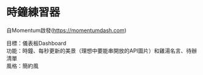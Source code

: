 # 時鐘練習器
自Momentum啟發(https://momentumdash.com)

目標：儀表板Dashboard  
功能：時鐘、每秒更新的美景（理想中要能串開放的API圖片）和雞湯名言、待辦清單  
風格：簡約風
